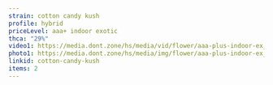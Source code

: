 ```yaml
---
strain: cotton candy kush
profile: hybrid
priceLevel: aaa+ indoor exotic
thca: "29%"
video1: https://media.dont.zone/hs/media/vid/flower/aaa-plus-indoor-ex_hybrid_cotton-candy-kush.webm
photo1: https://media.dont.zone/hs/media/img/flower/aaa-plus-indoor-ex_hybrid_cotton-candy-kush.jpeg
linkid: cotton-candy-kush
items: 2
---
```


